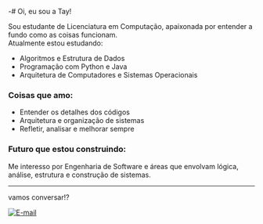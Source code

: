 -# Oi, eu sou a Tay!

Sou estudante de Licenciatura em Computação, apaixonada por entender a fundo como as coisas funcionam.  
Atualmente estou estudando:

- Algoritmos e Estrutura de Dados
- Programação com Python e Java
- Arquitetura de Computadores e Sistemas Operacionais

### Coisas que amo:
- Entender os detalhes dos códigos
- Arquitetura e organização de sistemas
- Refletir, analisar e melhorar sempre

### Futuro que estou construindo:
Me interesso por Engenharia de Software e áreas que envolvam lógica, análise, estrutura e construção de sistemas.

---
vamos conversar!?

[![E-mail](https://img.shields.io/badge/E--mail-Enviar-informational?logo=gmail)](mailto:tayanearaujo600@gmail.com)

<!---
Taiane20/Taiane20 is a ✨ special ✨ repository because its `README.md` (this file) appears on your GitHub profile.
You can click the Preview link to take a look at your changes.
--->
